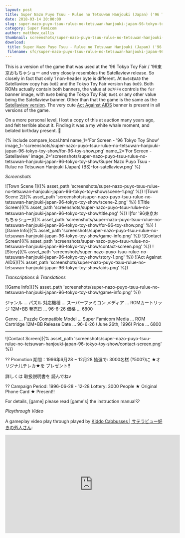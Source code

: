 ```yaml
---
layout: post
title: Super Nazo Puyo Tsuu - Rulue no Tetsuwan Hanjouki (Japan) ('96 Tokyo Toy Show)
date: 2018-03-14 20:00:00
slug: super-nazo-puyo-tsuu-rulue-no-tetsuwan-hanjouki-japan-96-tokyo-toy-show
category: Super Famicom
author: matthew_callis
thumbnail: screenshots/super-nazo-puyo-tsuu-rulue-no-tetsuwan-hanjouki-japan-96-tokyo-toy-show/title.png
download:
 title: Super Nazo Puyo Tsuu - Rulue no Tetsuwan Hanjouki (Japan) ('96 Tokyo Toy Show)
 filename: sfc/super-nazo-puyo-tsuu-rulue-no-tetsuwan-hanjouki-japan-96-tokyo-toy-show.7z
---
```


This is a version of the game that was used at the '96 Tokyo Toy Fair / '96東京おもちゃショー and very closely resembles the Satellaview release. So closely in fact that only 1 non-header byte is different. At `0x04EAA0` the Satellaview copy has `0x02` and the Tokyo Toy Fair version has `0x09`. Both ROMs actually contain both banners, the value at `0x7FF4` controls the `for` banner image, with `0x00` being the Tokyo Toy Fair, `0x01` or any other value being the Satellaview banner. Other than that the game is the same as the [Satellaview version](https://www.youtube.com/watch?v=6sTotHZvjw8). The very cute [Act Against AIDS](https://www.cdc.gov/actagainstaids/index.html) banner is present in all versions of the game.

On a more personal level, I lost a copy of this at auction many years ago, and felt terrible about it. Finding it was a my white whale moment, and belated birthday present. 🌺

{% include compare_local.html
    name_1='For Screen - \'96 Tokyo Toy Show'
    image_1='screenshots/super-nazo-puyo-tsuu-rulue-no-tetsuwan-hanjouki-japan-96-tokyo-toy-show/for-96-toy-show.png'
    name_2='For Screen - Satellaview'
    image_2='screenshots/super-nazo-puyo-tsuu-rulue-no-tetsuwan-hanjouki-japan-96-tokyo-toy-show/Super Nazo Puyo Tsuu - Rulue no Tetsuwan Hanjouki (Japan) (BS)-for-satellaview.png'
%}

_Screenshots_

![Town Scene 1]({% asset_path 'screenshots/super-nazo-puyo-tsuu-rulue-no-tetsuwan-hanjouki-japan-96-tokyo-toy-show/scene-1.png' %})
![Town Scene 2]({% asset_path 'screenshots/super-nazo-puyo-tsuu-rulue-no-tetsuwan-hanjouki-japan-96-tokyo-toy-show/scene-2.png' %})
![Title Screen]({% asset_path 'screenshots/super-nazo-puyo-tsuu-rulue-no-tetsuwan-hanjouki-japan-96-tokyo-toy-show/title.png' %})
![for '96東京おもちゃショー]({% asset_path 'screenshots/super-nazo-puyo-tsuu-rulue-no-tetsuwan-hanjouki-japan-96-tokyo-toy-show/for-96-toy-show.png' %})
![Game Info]({% asset_path 'screenshots/super-nazo-puyo-tsuu-rulue-no-tetsuwan-hanjouki-japan-96-tokyo-toy-show/game-info.png' %})
![Contact Screen]({% asset_path 'screenshots/super-nazo-puyo-tsuu-rulue-no-tetsuwan-hanjouki-japan-96-tokyo-toy-show/contact-screen.png' %})
![Story]({% asset_path 'screenshots/super-nazo-puyo-tsuu-rulue-no-tetsuwan-hanjouki-japan-96-tokyo-toy-show/story-1.png' %})
![Act Against AIDS]({% asset_path 'screenshots/super-nazo-puyo-tsuu-rulue-no-tetsuwan-hanjouki-japan-96-tokyo-toy-show/aids.png' %})

_Transcriptions & Translations_

![Game Info]({% asset_path 'screenshots/super-nazo-puyo-tsuu-rulue-no-tetsuwan-hanjouki-japan-96-tokyo-toy-show/game-info.png' %})

ジャンル … パズル
対応機種 … スーパーファミコン
メディア … ROMカートリッジ 12M+BB
発売日 … 96-6-26
価格 … 6800

Genre … Puzzle
Compatible Model … Super Famicom
Media … ROM Cartridge 12M+BB
Release Date … 96-6-26 (June 26th, 1996)
Price … 6800

---

![Contact Screen]({% asset_path 'screenshots/super-nazo-puyo-tsuu-rulue-no-tetsuwan-hanjouki-japan-96-tokyo-toy-show/contact-screen.png' %})

?? Promotion
期間：1996年6月28 ~ 12月28
抽選で: 3000名榚 (?500?)に
★オリジナ儿テレカ★を
プレゼント!!

詳しくは
取扱説明書を
読んでねv

?? Campaign
Period: 1996-06-28 - 12-28
Lottery: 3000 People
★ Original Phone Card ★
Present!!



For details,
[game]
please read [game's] the instruction manual♡

_Playthrough Video_

A gameplay video play through played by [Kiddo Cabbusses | サテラビュー好きの外人さん](https://www.youtube.com/channel/UCOXvfoAZZJhmDZw0boGkSYA):
<iframe width="560" height="315" src="https://www.youtube-nocookie.com/embed/6sTotHZvjw8" frameborder="0" allow="autoplay; encrypted-media" allowfullscreen></iframe>
